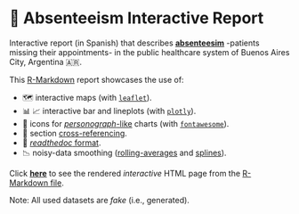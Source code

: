 # 🏥 Absenteeism Interactive Report

Interactive report (in Spanish) that describes [**absenteesim**](https://en.wikipedia.org/wiki/Absenteeism) -patients missing their appointments- in the public healthcare system of Buenos Aires City, Argentina :argentina:.

This [R-Markdown](https://rmarkdown.rstudio.com/) report showcases the use of:
- 🗺️ interactive maps (with [`leaflet`](https://rstudio.github.io/leaflet/)).
- 📊 📈 interactive bar and lineplots (with [`plotly`](https://plotly.com/r/)).
- 👤 icons for [*personograph*-like](https://github.com/joelkuiper/personograph) charts (with [`fontawesome`](https://github.com/rstudio/fontawesome)).
- 🔀 section [cross-referencing](https://bookdown.org/yihui/bookdown/cross-references.html).
- 📄 [*readthedoc* format](https://github.com/juba/rmdformats).
- 📉 noisy-data smoothing ([rolling-averages](https://en.wikipedia.org/wiki/Moving_average) and [splines](https://en.wikipedia.org/wiki/Spline_(mathematics))).

Click [**here**](https://2exp3.github.io/absenteeism/) to see the rendered *interactive* HTML page from the [R-Markdown file](https://github.com/2exp3/absenteeism/blob/main/absenteeism.Rmd).

Note: All used datasets are *fake* (i.e., generated).
